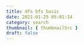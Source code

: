 ```yaml
---
title: dfs bfs basic
date: 2021-01-25 05:01:14
category: search
thumbnail: { thumbnailSrc }
draft: false
---
```

